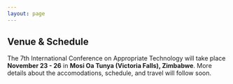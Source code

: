 ```yaml
---
layout: page
---
```


## Venue &amp; Schedule

The 7th International Conference on Appropriate Technology will take place <strong>November 23 - 26</strong> in <strong>Mosi Oa Tunya (Victoria Falls), Zimbabwe</strong>. More details about the accomodations, schedule, and travel will follow soon.